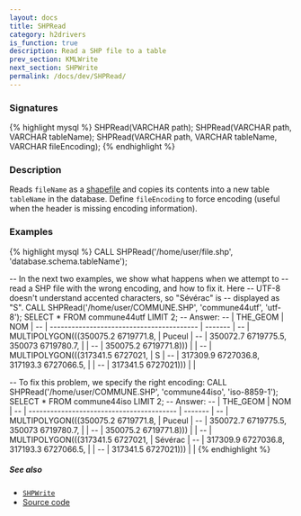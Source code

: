 ```yaml
---
layout: docs
title: SHPRead
category: h2drivers
is_function: true
description: Read a SHP file to a table
prev_section: KMLWrite
next_section: SHPWrite
permalink: /docs/dev/SHPRead/
---
```


### Signatures

{% highlight mysql %}
SHPRead(VARCHAR path);
SHPRead(VARCHAR path, VARCHAR tableName);
SHPRead(VARCHAR path, VARCHAR tableName, VARCHAR fileEncoding);
{% endhighlight %}

### Description

Reads `fileName` as a [shapefile][wiki] and copies its contents into a
new table `tableName` in the database.
Define `fileEncoding` to force encoding (useful when the header is
missing encoding information).

### Examples

{% highlight mysql %}
CALL SHPRead('/home/user/file.shp', 'database.schema.tableName');

-- In the next two examples, we show what happens when we attempt to
-- read a SHP file with the wrong encoding, and how to fix it. Here
-- UTF-8 doesn't understand accented characters, so "Sévérac" is
-- displayed as "S".
CALL SHPRead('/home/user/COMMUNE.SHP', 'commune44utf',
             'utf-8');
SELECT * FROM commune44utf LIMIT 2;
-- Answer:
-- |                 THE_GEOM                  |   NOM   |
-- | ----------------------------------------- | ------- |
-- | MULTIPOLYGON(((350075.2 6719771.8,        | Puceul  |
-- |   350072.7 6719775.5, 350073 6719780.7,   |         |
-- |   350075.2 6719771.8)))                   |         |
-- | MULTIPOLYGON(((317341.5 6727021,          | S       |
-- |   317309.9 6727036.8, 317193.3 6727066.5, |         |
-- |   317341.5 6727021)))                     |         |

-- To fix this problem, we specify the right encoding:
CALL SHPRead('/home/user/COMMUNE.SHP', 'commune44iso',
             'iso-8859-1');
SELECT * FROM commune44iso LIMIT 2;
-- Answer:
-- |                 THE_GEOM                  |   NOM   |
-- | ----------------------------------------- | ------- |
-- | MULTIPOLYGON(((350075.2 6719771.8,        | Puceul  |
-- |   350072.7 6719775.5, 350073 6719780.7,   |         |
-- |   350075.2 6719771.8)))                   |         |
-- | MULTIPOLYGON(((317341.5 6727021,          | Sévérac |
-- |   317309.9 6727036.8, 317193.3 6727066.5, |         |
-- |   317341.5 6727021)))                     |         |
{% endhighlight %}

##### See also

* [`SHPWrite`](../SHPWrite)
* <a href="https://github.com/irstv/H2GIS/blob/a8e61ea7f1953d1bad194af926a568f7bc9aac96/h2drivers/src/main/java/org/h2gis/drivers/shp/SHPRead.java" target="_blank">Source code</a>

[wiki]: http://en.wikipedia.org/wiki/Shapefile

